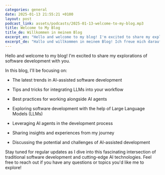 ```yaml
---
categories: general
date: 2025-01-13 21:55:21 +0100
layout: post
podcast_link: assets/podcasts/2025-01-13-welcome-to-my-blog.mp3
title: Welcome to My Blog
title_de: Willkommen in meinem Blog
excerpt_en: "Hello and welcome to my blog! I'm excited to share my explorations of software development with you."
excerpt_de: "Hallo und willkommen in meinem Blog! Ich freue mich darauf, meine Entdeckungen in der Softwareentwicklung mit dir zu teilen."
---
```


<div data-lang="en" markdown="1">
Hello and welcome to my blog! I'm excited to share my explorations of software development with you.

In this blog, I'll be focusing on:
- The latest trends in AI-assisted software development
- Tips and tricks for integrating LLMs into your workflow
- Best practices for working alongside AI agents

- Exploring software development with the help of Large Language Models (LLMs)
- Leveraging AI agents in the development process
- Sharing insights and experiences from my journey
- Discussing the potential and challenges of AI-assisted development

Stay tuned for regular updates as I dive into this fascinating intersection of traditional software development and cutting-edge AI technologies. Feel free to reach out if you have any questions or topics you'd like me to explore!
</div>

<div data-lang="de" hidden markdown="1">
Hallo und willkommen in meinem Blog! Ich freue mich darauf, meine Entdeckungen in der Softwareentwicklung mit dir zu teilen.

In diesem Blog werde ich mich auf folgende Themen konzentrieren:
- Die neuesten Trends in der KI-unterstützten Softwareentwicklung
- Tipps und Tricks, wie du LLMs in deinen Arbeitsablauf integrieren kannst
- Bewährte Methoden für die Zusammenarbeit mit KI-Agenten

- Die Erkundung von Softwareentwicklung mit Hilfe großer Sprachmodelle (LLMs)
- Den Einsatz von KI-Agenten im Entwicklungsprozess
- Das Teilen von Erkenntnissen und Erfahrungen aus meinem Alltag
- Die Chancen und Herausforderungen der KI-gestützten Entwicklung

Bleib dran für regelmäßige Updates, während ich in diese faszinierende Schnittmenge aus klassischer Softwareentwicklung und modernsten KI-Technologien eintauche. Melde dich gern, wenn du Fragen hast oder ein Thema vorschlagen möchtest!
</div>
